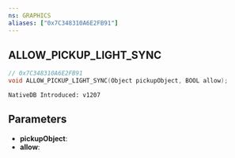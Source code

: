```yaml
---
ns: GRAPHICS
aliases: ["0x7C348310A6E2FB91"]
---
```

## ALLOW_PICKUP_LIGHT_SYNC

```c
// 0x7C348310A6E2FB91
void ALLOW_PICKUP_LIGHT_SYNC(Object pickupObject, BOOL allow);
```

```
NativeDB Introduced: v1207
```

## Parameters
* **pickupObject**:
* **allow**:
